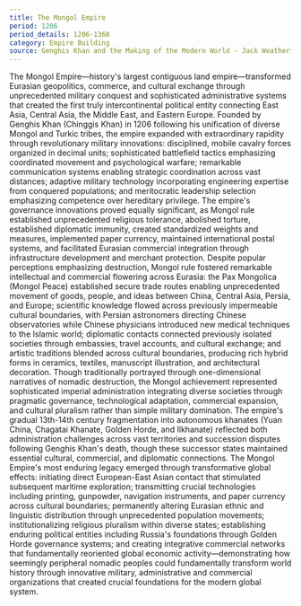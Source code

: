 ```yaml
---
title: The Mongol Empire
period: 1206
period_details: 1206-1368
category: Empire Building
source: Genghis Khan and the Making of the Modern World - Jack Weatherford
---
```

The Mongol Empire—history's largest contiguous land empire—transformed Eurasian geopolitics, commerce, and cultural exchange through unprecedented military conquest and sophisticated administrative systems that created the first truly intercontinental political entity connecting East Asia, Central Asia, the Middle East, and Eastern Europe. Founded by Genghis Khan (Chinggis Khan) in 1206 following his unification of diverse Mongol and Turkic tribes, the empire expanded with extraordinary rapidity through revolutionary military innovations: disciplined, mobile cavalry forces organized in decimal units; sophisticated battlefield tactics emphasizing coordinated movement and psychological warfare; remarkable communication systems enabling strategic coordination across vast distances; adaptive military technology incorporating engineering expertise from conquered populations; and meritocratic leadership selection emphasizing competence over hereditary privilege. The empire's governance innovations proved equally significant, as Mongol rule established unprecedented religious tolerance, abolished torture, established diplomatic immunity, created standardized weights and measures, implemented paper currency, maintained international postal systems, and facilitated Eurasian commercial integration through infrastructure development and merchant protection. Despite popular perceptions emphasizing destruction, Mongol rule fostered remarkable intellectual and commercial flowering across Eurasia: the Pax Mongolica (Mongol Peace) established secure trade routes enabling unprecedented movement of goods, people, and ideas between China, Central Asia, Persia, and Europe; scientific knowledge flowed across previously impermeable cultural boundaries, with Persian astronomers directing Chinese observatories while Chinese physicians introduced new medical techniques to the Islamic world; diplomatic contacts connected previously isolated societies through embassies, travel accounts, and cultural exchange; and artistic traditions blended across cultural boundaries, producing rich hybrid forms in ceramics, textiles, manuscript illustration, and architectural decoration. Though traditionally portrayed through one-dimensional narratives of nomadic destruction, the Mongol achievement represented sophisticated imperial administration integrating diverse societies through pragmatic governance, technological adaptation, commercial expansion, and cultural pluralism rather than simple military domination. The empire's gradual 13th-14th century fragmentation into autonomous khanates (Yuan China, Chagatai Khanate, Golden Horde, and Ilkhanate) reflected both administration challenges across vast territories and succession disputes following Genghis Khan's death, though these successor states maintained essential cultural, commercial, and diplomatic connections. The Mongol Empire's most enduring legacy emerged through transformative global effects: initiating direct European-East Asian contact that stimulated subsequent maritime exploration; transmitting crucial technologies including printing, gunpowder, navigation instruments, and paper currency across cultural boundaries; permanently altering Eurasian ethnic and linguistic distribution through unprecedented population movements; institutionalizing religious pluralism within diverse states; establishing enduring political entities including Russia's foundations through Golden Horde governance systems; and creating integrative commercial networks that fundamentally reoriented global economic activity—demonstrating how seemingly peripheral nomadic peoples could fundamentally transform world history through innovative military, administrative and commercial organizations that created crucial foundations for the modern global system. 
